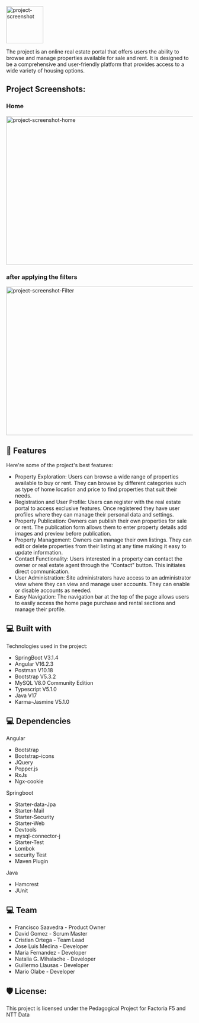 <img src="https://i.imgur.com/5FH4Scj.png" alt="project-screenshot" width="100" height="100">

<p id="description">The project is an online real estate portal that offers users the ability to browse and manage properties available for sale and rent. It is designed to be a comprehensive and user-friendly platform that provides access to a wide variety of housing options.</p>

<h2>Project Screenshots:</h2>

<h3>Home</h3>
<img src="https://i.imgur.com/CRQ3YYs.png" alt="project-screenshot-home" width="800" height="400/"><br>
<h3>after applying the filters</h3>
<img src="https://i.imgur.com/1IhasQm.png" alt="project-screenshot-Filter" width="800" height="400/"><br>
  

<h2>🧐 Features</h2>

Here're some of the project's best features:

*   Property Exploration: Users can browse a wide range of properties available to buy or rent. They can browse by different categories such as type of home location and price to find properties that suit their needs.
*   Registration and User Profile: Users can register with the real estate portal to access exclusive features. Once registered they have user profiles where they can manage their personal data and settings.
*   Property Publication: Owners can publish their own properties for sale or rent. The publication form allows them to enter property details add images and preview before publication.
*   Property Management: Owners can manage their own listings. They can edit or delete properties from their listing at any time making it easy to update information.
*   Contact Functionality: Users interested in a property can contact the owner or real estate agent through the "Contact" button. This initiates direct communication.
*   User Administration: Site administrators have access to an administrator view where they can view and manage user accounts. They can enable or disable accounts as needed.
*   Easy Navigation: The navigation bar at the top of the page allows users to easily access the home page purchase and rental sections and manage their profile.

  
  
<h2>💻 Built with</h2>

Technologies used in the project:

*   SpringBoot V3.1.4
*   Angular V16.2.3
*   Postman V10.18
*   Bootstrap V5.3.2
*   MySQL V8.0 Community Edition
*   Typescript V5.1.0
*   Java V17
*   Karma-Jasmine V5.1.0

<h2>💻 Dependencies</h2>

Angular
*  Bootstrap
*  Bootstrap-icons
*  JQuery
*  Popper.js
*  RxJs
*  Ngx-cookie
  
Springboot
*  Starter-data-Jpa
*  Starter-Mail
*  Starter-Security
*  Starter-Web
*  Devtools
*  mysql-connector-j
*  Starter-Test
*  Lombok
*  security Test
*  Maven Plugin
  
Java
*  Hamcrest
*  JUnit


<h2>💻 Team</h2>

* Francisco Saavedra - Product Owner
* David Gomez - Scrum Master
* Cristian Ortega - Team Lead
* Jose Luis Medina - Developer
* Maria Fernandez - Developer
* Natalia G. Mihalache - Developer
* Guillermo Llausas - Developer
* Mario Olabe - Developer

<h2>🛡️ License:</h2>

This project is licensed under the Pedagogical Project for Factoria F5 and NTT Data
